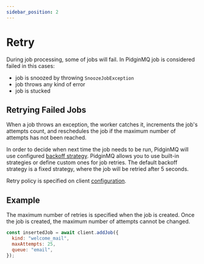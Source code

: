 ```yaml
---
sidebar_position: 2
---
```


# Retry

During job processing, some of jobs will fail. In PidginMQ job is considered failed in this cases:

- job is snoozed by throwing `SnoozeJobException`
- job throws any kind of error
- job is stucked

## Retrying Failed Jobs

When a job throws an exception, the worker catches it, increments the job's attempts count, and reschedules the job if the maximum number of attempts has not been reached.

In order to decide when next time the job needs to be run, PidginMQ will use configured [backoff strategy](../backoff.md). PidginMQ allows you to use built-in strategies or define custom ones for job retries. The default backoff strategy is a fixed strategy, where the job will be retried after 5 seconds.

Retry policy is specified on client [configuration](../configuration.md).

## Example

The maximum number of retries is specified when the job is created. Once the job is created, the maximum number of attempts cannot be changed.

```js
const insertedJob = await client.addJob({
  kind: "welcome_mail",
  maxAttempts: 25,
  queue: "email",
});
```
